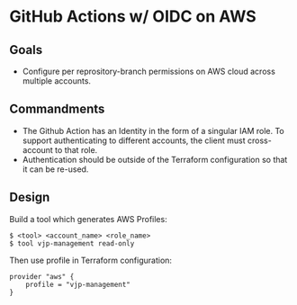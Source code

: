 # GitHub Actions w/ OIDC on AWS

## Goals

* Configure per reprository-branch permissions on AWS cloud across multiple accounts.

## Commandments 

* The Github Action has an Identity in the form of a singular IAM role. To support authenticating to different accounts, the client must cross-account to that role.
* Authentication should be outside of the Terraform configuration so that it can be re-used.

## Design

Build a tool which generates AWS Profiles: 
```
$ <tool> <account_name> <role_name>
$ tool vjp-management read-only
```

Then use profile in Terraform configuration:
```
provider "aws" {
    profile = "vjp-management"
}
```
